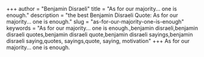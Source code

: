 +++
author = "Benjamin Disraeli"
title = "As for our majority... one is enough."
description = "the best Benjamin Disraeli Quote: As for our majority... one is enough."
slug = "as-for-our-majority-one-is-enough"
keywords = "As for our majority... one is enough.,benjamin disraeli,benjamin disraeli quotes,benjamin disraeli quote,benjamin disraeli sayings,benjamin disraeli saying,quotes, sayings,quote, saying, motivation"
+++
As for our majority... one is enough.

